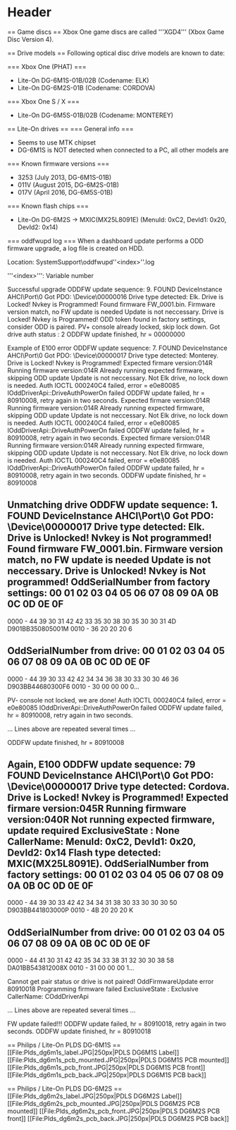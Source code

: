<!-- TITLE: Optical Disc Drive -->
<!-- SUBTITLE: A quick summary of Optical Disc Drive -->

# Header
== Game discs ==
Xbox One game discs are called '''XGD4''' (Xbox Game Disc Version 4).

== Drive models ==
Following optical disc drive models are known to date:

=== Xbox One (PHAT) ===
* Lite-On DG-6M1S-01B/02B (Codename: ELK)
* Lite-On DG-6M2S-01B     (Codename: CORDOVA)

=== Xbox One S / X ===
* Lite-On DG-6M5S-01B/02B (Codename: MONTEREY)

== Lite-On drives ==
=== General info ===
* Seems to use MTK chipset
* DG-6M1S is NOT detected when connected to a PC, all other models are

=== Known firmware versions ===
* 3253 (July 2013, DG-6M1S-01B)
* 011V (August 2015, DG-6M2S-01B)
* 017V (April 2016, DG-6M5S-01B)

=== Known flash chips ===
* Lite-On DG-6M2S -&gt; MXIC(MX25L8091E) (MenuId: 0xC2, DevId1: 0x20, DevId2: 0x14)

=== oddfwupd log ===
When a dashboard update performs a ODD firmware upgrade, a log file is created on HDD.

Location: SystemSupport\oddfwupd\''&lt;index&gt;''.log

'''&lt;index&gt;''': Variable number

Successful upgrade
 ODDFW update sequence: 9.
 FOUND DeviceInstance AHCI\Port\0
 Got PDO: \Device\00000016
 Drive type detected: Elk.
 Drive is Locked!
 Nvkey is Programmed!
 Found firmware FW_0001.bin.
 Firmware version match, no FW update is needed
 Update is not neccessary.
 Drive is Locked!
 Nvkey is Programmed!
 ODD token found in factory settings, consider ODD is paired.
 PV+ console already locked, skip lock down.
 Got drive auth status : 2
 ODDFW update finished, hr = 00000000

Example of E100 error
 ODDFW update sequence: 7.
 FOUND DeviceInstance AHCI\Port\0
 Got PDO: \Device\00000017
 Drive type detected: Monterey.
 Drive is Locked!
 Nvkey is Programmed!
 Expected firmare version:014R
 Running firmware version:014R
 Already running expected firmware, skipping ODD update
 Update is not neccessary.
 Not Elk drive, no lock down is needed.
 Auth IOCTL 000240C4 failed, error = e0e80085
 IOddDriverApi::DriveAuthPowerOn failed
 ODDFW update failed, hr = 80910008, retry again in two seconds.
 Expected firmare version:014R
 Running firmware version:014R
 Already running expected firmware, skipping ODD update
 Update is not neccessary.
 Not Elk drive, no lock down is needed.
 Auth IOCTL 000240C4 failed, error = e0e80085
 IOddDriverApi::DriveAuthPowerOn failed
 ODDFW update failed, hr = 80910008, retry again in two seconds.
 Expected firmare version:014R
 Running firmware version:014R
 Already running expected firmware, skipping ODD update
 Update is not neccessary.
 Not Elk drive, no lock down is needed.
 Auth IOCTL 000240C4 failed, error = e0e80085
 IOddDriverApi::DriveAuthPowerOn failed
 ODDFW update failed, hr = 80910008, retry again in two seconds.
 ODDFW update finished, hr = 80910008​

Unmatching drive
 ODDFW update sequence: 1.
 FOUND DeviceInstance AHCI\Port\0
 Got PDO: \Device\00000017
 Drive type detected: Elk.
 Drive is Unlocked!
 Nvkey is Not programmed!
 Found firmware FW_0001.bin.
 Firmware version match, no FW update is needed
 Update is not neccessary.
 Drive is Unlocked!
 Nvkey is Not programmed!
 OddSerialNumber from factory settings:
 00 01 02 03 04 05 06 07 08 09 0A 0B 0C 0D 0E 0F
 -----------------------------------------------
 0000 - 44 39 30 31 42 42 33 35 30 38 30 35 30 30 31 4D D901BB350805001M
 0010 - 36 20 20 20 6 
 
 OddSerialNumber from drive:
 00 01 02 03 04 05 06 07 08 09 0A 0B 0C 0D 0E 0F
 -----------------------------------------------
 0000 - 44 39 30 33 42 42 34 34 36 38 30 33 30 30 46 36 D903BB44680300F6
 0010 - 30 00 00 00 0...
 
 PV- console not locked, we are done!
 Auth IOCTL 000240C4 failed, error = e0e80085
 IOddDriverApi::DriveAuthPowerOn failed
 ODDFW update failed, hr = 80910008, retry again in two seconds.
 
 ... Lines above are repeated several times ...
 
 ODDFW update finished, hr = 80910008

Again, E100
 ODDFW update sequence: 79
 FOUND DeviceInstance AHCI\Port\0
 Got PDO: \Device\00000017
 Drive type detected: Cordova.
 Drive is Locked!
 Nvkey is Programmed!
 Expected firmare version:045R
 Running firmware version:040R
 Not running expected firmware, update required
 ExclusiveState : None
 CallerName: 
 MenuId: 0xC2, DevId1: 0x20, DevId2: 0x14
 Flash type detected: MXIC(MX25L8091E).
 OddSerialNumber from factory settings:
 00 01 02 03 04 05 06 07 08 09 0A 0B 0C 0D 0E 0F
 -----------------------------------------------
 0000 - 44 39 30 33 42 42 34 34 31 38 30 33 30 30 30 50 D903BB441803000P
 0010 - 4B 20 20 20 K 
 
 OddSerialNumber from drive:
 00 01 02 03 04 05 06 07 08 09 0A 0B 0C 0D 0E 0F
 -----------------------------------------------
 0000 - 44 41 30 31 42 42 35 34 33 38 31 32 30 30 38 58 DA01BB543812008X
 0010 - 31 00 00 00 1...
 
 Cannot get pair status or drive is not paired!
 OddFirmwareUpdate error 80910018
 Programming firmware failed
 ExclusiveState : Exclusive
 CallerName: COddDriverApi

 ... Lines above are repeated several times ...
 
 FW update failed!!!
 ODDFW update failed, hr = 80910018, retry again in two seconds.
 ODDFW update finished, hr = 80910018

== Philips / Lite-On PLDS DG-6M1S ==
[[File:Plds_dg6m1s_label.JPG|250px|PDLS DG6M1S Label]]
[[File:Plds_dg6m1s_pcb_mounted.JPG|250px|PDLS DG6M1S PCB mounted]]
[[File:Plds_dg6m1s_pcb_front.JPG|250px|PDLS DG6M1S PCB front]]
[[File:Plds_dg6m1s_pcb_back.JPG|250px|PDLS DG6M1S PCB back]]

== Philips / Lite-On PLDS DG-6M2S ==
[[File:Plds_dg6m2s_label.JPG|250px|PDLS DG6M2S Label]]
[[File:Plds_dg6m2s_pcb_mounted.JPG|250px|PDLS DG6M2S PCB mounted]]
[[File:Plds_dg6m2s_pcb_front.JPG|250px|PDLS DG6M2S PCB front]]
[[File:Plds_dg6m2s_pcb_back.JPG|250px|PDLS DG6M2S PCB back]]